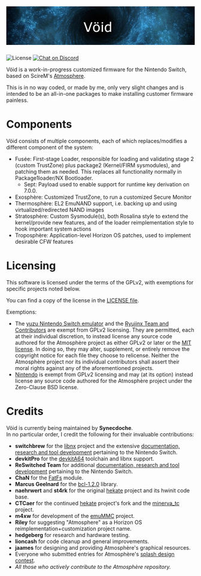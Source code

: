 ![Banner](img/banner.png?raw=true)
=====

![License](https://img.shields.io/badge/License-GPLv2-blue.svg)
[![Chat on Discord](https://camo.githubusercontent.com/b4175720ede4f2621aa066ffbabb70ae30044679/68747470733a2f2f696d672e736869656c64732e696f2f62616467652f636861742d446973636f72642d627269676874677265656e2e737667)](https://discordapp.com/invite/ZdqEhed)

Vöid is a work-in-progress customized firmware for the Nintendo Switch, based on ScireM's [Atmosphere](https://github.com/Atmosphere-NX/Atmosphere/blob/master/README.md).

This is in no way coded, or made by me, only very slight changes and is intended to be an all-in-one packages to make installing customer firmware painless.

Components
=====

Vöid consists of multiple components, each of which replaces/modifies a different component of the system:

* Fusée: First-stage Loader, responsible for loading and validating stage 2 (custom TrustZone) plus package2 (Kernel/FIRM sysmodules), and patching them as needed. This replaces all functionality normally in Package1loader/NX Bootloader.
    * Sept: Payload used to enable support for runtime key derivation on 7.0.0.
* Exosphère: Customized TrustZone, to run a customized Secure Monitor
* Thermosphère: EL2 EmuNAND support, i.e. backing up and using virtualized/redirected NAND images
* Stratosphère: Custom Sysmodule(s), both Rosalina style to extend the kernel/provide new features, and of the loader reimplementation style to hook important system actions
* Troposphère: Application-level Horizon OS patches, used to implement desirable CFW features

Licensing
=====

This software is licensed under the terms of the GPLv2, with exemptions for specific projects noted below.

You can find a copy of the license in the [LICENSE file](LICENSE).

Exemptions:
* The [yuzu Nintendo Switch emulator](https://github.com/yuzu-emu/yuzu) and the [Ryujinx Team and Contributors](https://github.com/orgs/Ryujinx) are exempt from GPLv2 licensing. They are permitted, each at their individual discretion, to instead license any source code authored for the Atmosphère project as either GPLv2 or later or the [MIT license](https://github.com/Atmosphere-NX/Atmosphere/blob/master/docs/licensing_exemptions/MIT_LICENSE). In doing so, they may alter, supplement, or entirely remove the copyright notice for each file they choose to relicense. Neither the Atmosphère project nor its individual contributors shall assert their moral rights against any of the aforementioned projects.
* [Nintendo](https://github.com/Nintendo) is exempt from GPLv2 licensing and may (at its option) instead license any source code authored for the Atmosphère project under the Zero-Clause BSD license.

Credits
=====

Vöid is currently being maintained by __Synecdoche__.<br>
In no particular order, I credit the following for their invaluable contributions:

* __switchbrew__ for the [libnx](https://github.com/switchbrew/libnx) project and the extensive [documentation, research and tool development](http://switchbrew.org) pertaining to the Nintendo Switch.
* __devkitPro__ for the [devkitA64](https://devkitpro.org/) toolchain and libnx support.
* __ReSwitched Team__ for additional [documentation, research and tool development](https://reswitched.team/) pertaining to the Nintendo Switch.
* __ChaN__ for the [FatFs](http://elm-chan.org/fsw/ff/00index_e.html) module.
* __Marcus Geelnard__ for the [bcl-1.2.0](https://sourceforge.net/projects/bcl/files/bcl/bcl-1.2.0) library.
* __naehrwert__ and __st4rk__ for the original [hekate](https://github.com/nwert/hekate) project and its hwinit code base.
* __CTCaer__ for the continued [hekate](https://github.com/CTCaer/hekate) project's fork and the [minerva_tc](https://github.com/CTCaer/minerva_tc) project.
* __m4xw__ for development of the [emuMMC](https://github.com/m4xw/emummc) project.
* __Riley__ for suggesting "Atmosphere" as a Horizon OS reimplementation+customization project name.
* __hedgeberg__ for research and hardware testing.
* __lioncash__ for code cleanup and general improvements.
* __jaames__ for designing and providing Atmosphère's graphical resources.
* Everyone who submitted entries for Atmosphère's [splash design contest](https://github.com/Atmosphere-NX/Atmosphere-splashes).
* _All those who actively contribute to the Atmosphère repository._
